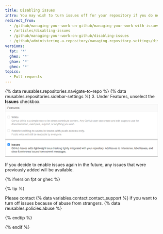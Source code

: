 ```yaml
---
title: Disabling issues
intro: You may wish to turn issues off for your repository if you do not accept contributions or bug reports.
redirect_from:
  - /github/managing-your-work-on-github/managing-your-work-with-issues-and-pull-requests/disabling-issues
  - /articles/disabling-issues
  - /github/managing-your-work-on-github/disabling-issues
  - /github/administering-a-repository/managing-repository-settings/disabling-issues
versions:
  fpt: '*'
  ghes: '*'
  ghae: '*'
  ghec: '*'
topics:
  - Pull requests
---
```

{% data reusables.repositories.navigate-to-repo %}
{% data reusables.repositories.sidebar-settings %}
3. Under Features, unselect the **Issues** checkbox.
  ![Remove Issues checkbox](/assets/images/help/issues/issues_settings_remove_from_repo.png)

If you decide to enable issues again in the future, any issues that were previously added will be available.

{% ifversion fpt or ghec %}

{% tip %}

Please contact {% data variables.contact.contact_support %} if you want to turn off issues because of abuse from strangers.
{% data reusables.policies.abuse %}

{% endtip %}

{% endif %}
